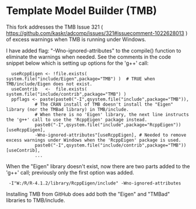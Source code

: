Template Model Builder (TMB)
============================
This fork addresses the TMB Issue 321  ( https://github.com/kaskr/adcomp/issues/321#issuecomment-1022628013 ) of excess warnings when TMB is running under Windows.

I have added flag: "-Wno-ignored-attributes" to the compile() function to eliminate the warnings when needed. See the comments in the code snippet below which is setting up options for the 'g++' call:


      useRcppEigen <- !file.exists( system.file("include/Eigen",package="TMB") )  # TRUE when TMB/include/Eigen does not exist.
      useContrib   <-  file.exists( system.file("include/contrib",package="TMB") )
      ppflags <- paste(paste0("-I",qsystem.file("include",package="TMB")),
               # The CRAN install of TMB doesn't install the "Eigen" library (nor the TMBad library) in TMB/include.
               # When there is no 'Eigen' library, the next line instructs the 'g++' call to use the 'RcppEigen' package instead.
               paste0("-I",qsystem.file("include",package="RcppEigen"))[useRcppEigen], 
               -Wno-ignored-attributes"[useRcppEigen], # Needed to remove excess warnings under Windows when the 'RcppEigen' package is used.
               paste0("-I",qsystem.file("include/contrib",package="TMB"))[useContrib],
               ...
              
When the "Eigen" library doesn't exist, now there are two parts added to the 'g++' call; previously only the first option was added.
    
     -I"W:/R/R-4.1.2/library/RcppEigen/include" -Wno-ignored-attributes
              
                       
 Installing TMB from GitHub does add both the "Eigen" and "TMBad" libraries to TMB/include.
 
 
